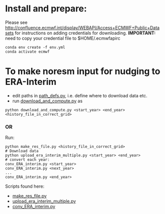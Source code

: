 # Install and prepare: 
Please see
http://confluence.ecmwf.int/display/WEBAPI/Access+ECMWF+Public+Datasets
for instructions on adding credentials for downloading.
**IMPORTANT:** need to copy your credential file to $HOME/.ecmwfapirc

```shell
conda env create -f env.yml
conda activate ecmwf
```




# To make noresm input for nudging to ERA-Interim
- edit paths in [path_defs.py](path_defs.py), i.e. define where to download data etc. 
- run [download_and_compute.py](download_and_compute.py) as
```shell script
python download_and_compute.py <start_year> <end_year> <history_file_in_correct_grid>

```
### OR
Run: 
```shell
python make_res_file.py <history_file_in_correct_grid>
# Download data
python upload_era_interim_multiple.py <start_year> <end_year>
# convert each year: 
conv_ERA_interim.py <start_year>
conv_ERA_interim.py <next_year>
...
conv_ERA_interim.py <end_year>
```
Scripts found here:
- [make_res_file.py](make_res_file.py)
- [upload_era_interim_multiple.py](upload_era_interim_multiple.py)
- [conv_ERA_interim.py](conv_ERA_interim.py)